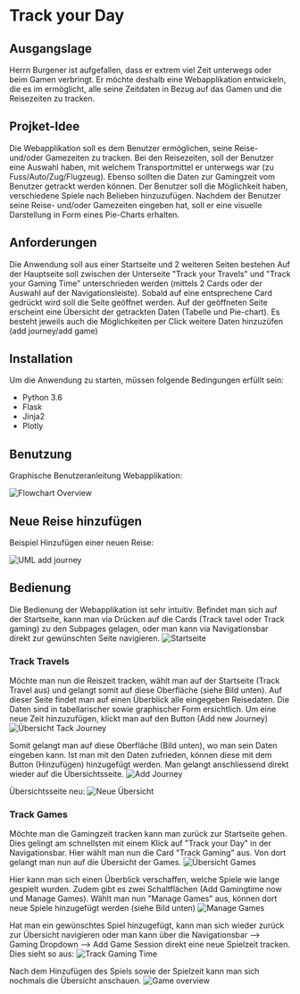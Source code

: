 # Track your Day
## Ausgangslage
Herrn Burgener ist aufgefallen, dass er extrem viel Zeit unterwegs oder beim Gamen verbringt. Er möchte deshalb eine Webapplikation entwickeln, die es im ermöglicht, alle seine Zeitdaten in Bezug auf das Gamen und die Reisezeiten zu tracken. 

## Projket-Idee
Die Webapplikation soll es dem Benutzer ermöglichen, seine Reise- und/oder Gamezeiten zu tracken. Bei den Reisezeiten, soll der Benutzer eine Auswahl haben, mit welchem Transportmittel er unterwegs war (zu Fuss/Auto/Zug/Flugzeug). Ebenso sollten die Daten zur Gamingzeit vom Benutzer getrackt werden können. Der Benutzer soll die Möglichkeit haben, verschiedene Spiele nach Belieben hinzuzufügen. Nachdem der Benutzer seine Reise- und/oder Gamezeiten eingeben hat, soll er eine visuelle Darstellung in Form eines Pie-Charts erhalten. 

## Anforderungen
Die Anwendung soll aus einer Startseite und 2 weiteren Seiten bestehen
Auf der Hauptseite soll zwischen der Unterseite "Track your Travels" und "Track your Gaming Time" unterschrieden werden (mittels 2 Cards oder der Auswahl auf der Navigationsleiste).
Sobald auf eine entsprechene Card gedrückt wird soll die Seite geöffnet werden. Auf der geöffneten Seite erscheint eine Übersicht der getrackten Daten (Tabelle und Pie-chart). Es besteht jeweils auch die Möglichkeiten per Click weitere Daten hinzuzüfen (add journey/add game)

## Installation
Um die Anwendung zu starten, müssen folgende Bedingungen erfüllt sein:
- Python 3.6
- Flask
- Jinja2
- Plotly

## Benutzung
Graphische Benutzeranleitung Webapplikation:

![Flowchart Overview](doku/Flowchart_Bedienung.png)

## Neue Reise hinzufügen
Beispiel Hinzufügen einer neuen Reise:

![UML add journey](doku/add_journey.png)

## Bedienung
Die Bedienung der Webapplikation ist sehr intuitiv. Befindet man sich auf der Startseite, kann man via Drücken auf die Cards (Track tavel oder Track gaming) zu den Subpages gelagen, oder man kann via Navigationsbar direkt zur gewünschten Seite navigieren.
![Startseite](doku/startseite.png)

### Track Travels
Möchte man nun die Reiszeit tracken, wählt man auf der Startseite (Track Travel aus) und gelangt somit auf diese Oberfläche (siehe Bild unten). Auf dieser Seite findet man auf einen Überblick alle eingegeben Reisedaten. Die Daten sind in tabellarischer sowie graphischer Form ersichtlich. Um eine neue Zeit hinzuzufügen, klickt man auf den Button (Add new Journey)
![Übersicht Tack Journey](doku/travel_overview.png)

Somit gelangt man auf diese Oberfläche (Bild unten), wo man sein Daten eingeben kann. Ist man mit den Daten zufrieden, können diese mit dem Button (Hinzufügen) hinzugefügt werden. Man gelangt anschliessend direkt wieder auf die Übersichtsseite.
![Add Journey](doku/add_new_journey.png) 

Übersichtsseite neu:
![Neue Übersicht](doku/new_overview_travel.png)

### Track Games
Möchte man die Gamingzeit tracken kann man zurück zur Startseite gehen. Dies gelingt am schnellsten mit einem Klick auf "Track your Day" in der Navigationsbar. Hier wählt man nun die Card "Track Gaming" aus. Von dort gelangt man nun auf die Übersicht der Games.
![Übersicht Games](doku/games_overview.png) 

Hier kann man sich einen Überblick verschaffen, welche Spiele wie lange gespielt wurden. Zudem gibt es zwei Schaltflächen (Add Gamingtime now und Manage Games). 
Wählt man nun "Manage Games" aus, können dort neue Spiele hinzugefügt werden (siehe Bild unten)
![Manage Games](doku/manage_games.png)

Hat man ein gewünschtes Spiel hinzugefügt, kann man sich wieder zurück zur Übersicht navigieren oder man kann über die Navigationsbar --> Gaming Dropdown --> Add Game Session direkt eine neue Spielzeit tracken. Dies sieht so aus:
![Track Gaming Time](doku/track_gaming.png)

Nach dem Hinzufügen des Spiels sowie der Spielzeit kann man sich nochmals die Übersicht anschauen.
![Game overview](doku/games_overview2.png)

